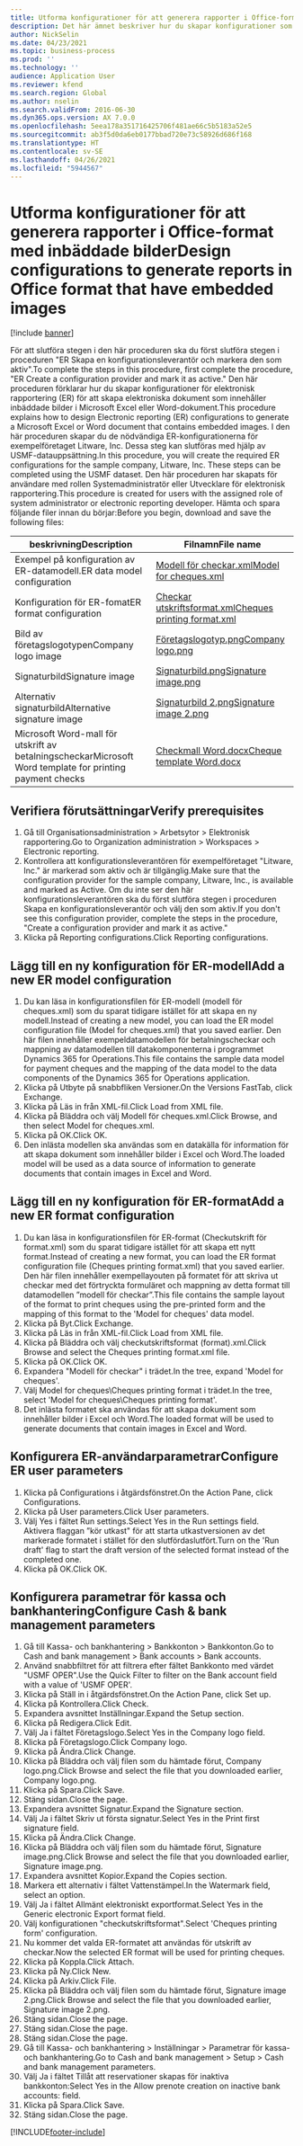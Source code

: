 ```yaml
---
title: Utforma konfigurationer för att generera rapporter i Office-format med inbäddade bilder
description: Det här ämnet beskriver hur du skapar konfigurationer som genererar elektroniska dokument i Excel- och Word-format som innehåller inbäddade bilder.
author: NickSelin
ms.date: 04/23/2021
ms.topic: business-process
ms.prod: ''
ms.technology: ''
audience: Application User
ms.reviewer: kfend
ms.search.region: Global
ms.author: nselin
ms.search.validFrom: 2016-06-30
ms.dyn365.ops.version: AX 7.0.0
ms.openlocfilehash: 5eea178a351716425706f481ae66c5b5183a52e5
ms.sourcegitcommit: ab3f5d0da6eb0177bbad720e73c58926d686f168
ms.translationtype: HT
ms.contentlocale: sv-SE
ms.lasthandoff: 04/26/2021
ms.locfileid: "5944567"
---
```

# <a name="design-configurations-to-generate-reports-in-office-format-that-have-embedded-images"></a><span data-ttu-id="f53e9-103">Utforma konfigurationer för att generera rapporter i Office-format med inbäddade bilder</span><span class="sxs-lookup"><span data-stu-id="f53e9-103">Design configurations to generate reports in Office format that have embedded images</span></span>

[!include [banner](../../includes/banner.md)]

<span data-ttu-id="f53e9-104">För att slutföra stegen i den här proceduren ska du först slutföra stegen i proceduren "ER Skapa en konfigurationsleverantör och markera den som aktiv".</span><span class="sxs-lookup"><span data-stu-id="f53e9-104">To complete the steps in this procedure, first complete the procedure, "ER Create a configuration provider and mark it as active."</span></span> <span data-ttu-id="f53e9-105">Den här proceduren förklarar hur du skapar konfigurationer för elektronisk rapportering (ER) för att skapa elektroniska dokument som innehåller inbäddade bilder i Microsoft Excel eller Word-dokument.</span><span class="sxs-lookup"><span data-stu-id="f53e9-105">This procedure explains how to design Electronic reporting (ER) configurations to generate a Microsoft Excel or Word document that contains embedded images.</span></span> <span data-ttu-id="f53e9-106">I den här proceduren skapar du de nödvändiga ER-konfigurationerna för exempelföretaget Litware, Inc. Dessa steg kan slutföras med hjälp av USMF-datauppsättning.</span><span class="sxs-lookup"><span data-stu-id="f53e9-106">In this procedure, you will create the required ER configurations for the sample company, Litware, Inc. These steps can be completed using the USMF dataset.</span></span> <span data-ttu-id="f53e9-107">Den här proceduren har skapats för användare med rollen Systemadministratör eller Utvecklare för elektronisk rapportering.</span><span class="sxs-lookup"><span data-stu-id="f53e9-107">This procedure is created for users with the assigned role of system administrator or electronic reporting developer.</span></span> <span data-ttu-id="f53e9-108">Hämta och spara följande filer innan du börjar:</span><span class="sxs-lookup"><span data-stu-id="f53e9-108">Before you begin, download and save the following files:</span></span> 

| <span data-ttu-id="f53e9-109">beskrivning</span><span class="sxs-lookup"><span data-stu-id="f53e9-109">Description</span></span>                                          | <span data-ttu-id="f53e9-110">Filnamn</span><span class="sxs-lookup"><span data-stu-id="f53e9-110">File name</span></span>                   |
|------------------------------------------------------|-----------------------------|
| <span data-ttu-id="f53e9-111">Exempel på konfiguration av ER-datamodell.</span><span class="sxs-lookup"><span data-stu-id="f53e9-111">ER data model configuration</span></span>                          | [<span data-ttu-id="f53e9-112">Modell för checkar.xml</span><span class="sxs-lookup"><span data-stu-id="f53e9-112">Model for cheques.xml</span></span>](https://download.microsoft.com/download/6/e/a/6ea166fd-1382-4fdb-8dcb-0f13379f9c8e/Modelforcheques.xml)       |
| <span data-ttu-id="f53e9-113">Konfiguration för ER-fomat</span><span class="sxs-lookup"><span data-stu-id="f53e9-113">ER format configuration</span></span>                              | [<span data-ttu-id="f53e9-114">Checkar utskriftsformat.xml</span><span class="sxs-lookup"><span data-stu-id="f53e9-114">Cheques printing format.xml</span></span>](https://download.microsoft.com/download/1/7/c/17c301e3-c4ee-4886-ae75-440fcc002c8c/Chequesprintingformat.xml) |
| <span data-ttu-id="f53e9-115">Bild av företagslogotypen</span><span class="sxs-lookup"><span data-stu-id="f53e9-115">Company logo image</span></span>                                   | [<span data-ttu-id="f53e9-116">Företagslogotyp.png</span><span class="sxs-lookup"><span data-stu-id="f53e9-116">Company logo.png</span></span>](https://download.microsoft.com/download/8/2/e/82e6bd81-caac-4e9a-bfce-1392ce7c8616/Companylogo.png)            |
| <span data-ttu-id="f53e9-117">Signaturbild</span><span class="sxs-lookup"><span data-stu-id="f53e9-117">Signature image</span></span>                                      | [<span data-ttu-id="f53e9-118">Signaturbild.png</span><span class="sxs-lookup"><span data-stu-id="f53e9-118">Signature image.png</span></span>](https://download.microsoft.com/download/5/0/9/509151b3-06fc-4870-9408-7c9a43b72771/Signatureimage.png)         |
| <span data-ttu-id="f53e9-119">Alternativ signaturbild</span><span class="sxs-lookup"><span data-stu-id="f53e9-119">Alternative signature image</span></span>                          | [<span data-ttu-id="f53e9-120">Signaturbild 2.png</span><span class="sxs-lookup"><span data-stu-id="f53e9-120">Signature image 2.png</span></span>](https://download.microsoft.com/download/3/0/0/30045bf1-0ff6-4215-9162-b77c2f5dcc7c/Signatureimage2.png)       |
| <span data-ttu-id="f53e9-121">Microsoft Word-mall för utskrift av betalningscheckar</span><span class="sxs-lookup"><span data-stu-id="f53e9-121">Microsoft Word template for printing payment checks</span></span>  | [<span data-ttu-id="f53e9-122">Checkmall Word.docx</span><span class="sxs-lookup"><span data-stu-id="f53e9-122">Cheque template Word.docx</span></span>](https://download.microsoft.com/download/4/4/d/44d9d255-9ad1-42fe-87db-23f319fd8e89/ChequetemplateWord.docx)   |

## <a name="verify-prerequisites"></a><span data-ttu-id="f53e9-123">Verifiera förutsättningar</span><span class="sxs-lookup"><span data-stu-id="f53e9-123">Verify prerequisites</span></span>  
 1. <span data-ttu-id="f53e9-124">Gå till Organisationsadministration > Arbetsytor > Elektronisk rapportering.</span><span class="sxs-lookup"><span data-stu-id="f53e9-124">Go to Organization administration > Workspaces > Electronic reporting.</span></span>  
 2. <span data-ttu-id="f53e9-125">Kontrollera att konfigurationsleverantören för exempelföretaget "Litware, Inc." är markerad som aktiv och är tillgänglig.</span><span class="sxs-lookup"><span data-stu-id="f53e9-125">Make sure that the configuration provider for the sample company, Litware, Inc., is available and marked as Active.</span></span> <span data-ttu-id="f53e9-126">Om du inte ser den här konfigurationsleverantören ska du först slutföra stegen i proceduren Skapa en konfigurationsleverantör och välj den som aktiv.</span><span class="sxs-lookup"><span data-stu-id="f53e9-126">If you don't see this configuration provider, complete the steps in the procedure, "Create a configuration provider and mark it as active."</span></span>   
 3. <span data-ttu-id="f53e9-127">Klicka på Reporting configurations.</span><span class="sxs-lookup"><span data-stu-id="f53e9-127">Click Reporting configurations.</span></span>  
 
## <a name="add-a-new-er-model-configuration"></a><span data-ttu-id="f53e9-128">Lägg till en ny konfiguration för ER-modell</span><span class="sxs-lookup"><span data-stu-id="f53e9-128">Add a new ER model configuration</span></span>  
 1. <span data-ttu-id="f53e9-129">Du kan läsa in konfigurationsfilen för ER-modell (modell för cheques.xml) som du sparat tidigare istället för att skapa en ny modell.</span><span class="sxs-lookup"><span data-stu-id="f53e9-129">Instead of creating a new model, you can load the ER model configuration file (Model for cheques.xml) that you saved earlier.</span></span> <span data-ttu-id="f53e9-130">Den här filen innehåller exempeldatamodellen för betalningscheckar och mappning av datamodellen till datakomponenterna i programmet Dynamics 365 for Operations.</span><span class="sxs-lookup"><span data-stu-id="f53e9-130">This file contains the sample data model for payment cheques and the mapping of the data model to the data components of the Dynamics 365 for Operations application.</span></span>   
 2. <span data-ttu-id="f53e9-131">Klicka på Utbyte på snabbfliken Versioner.</span><span class="sxs-lookup"><span data-stu-id="f53e9-131">On the Versions FastTab, click Exchange.</span></span>   
 3. <span data-ttu-id="f53e9-132">Klicka på Läs in från XML-fil.</span><span class="sxs-lookup"><span data-stu-id="f53e9-132">Click Load from XML file.</span></span>  
 4. <span data-ttu-id="f53e9-133">Klicka på Bläddra och välj Modell för cheques.xml.</span><span class="sxs-lookup"><span data-stu-id="f53e9-133">Click Browse, and then select Model for cheques.xml.</span></span>   
 5. <span data-ttu-id="f53e9-134">Klicka på OK.</span><span class="sxs-lookup"><span data-stu-id="f53e9-134">Click OK.</span></span>  
 6. <span data-ttu-id="f53e9-135">Den inlästa modellen ska användas som en datakälla för information för att skapa dokument som innehåller bilder i Excel och Word.</span><span class="sxs-lookup"><span data-stu-id="f53e9-135">The loaded model will be used as a data source of information to generate documents that contain images in Excel and Word.</span></span>  

## <a name="add-a-new-er-format-configuration"></a><span data-ttu-id="f53e9-136">Lägg till en ny konfiguration för ER-format</span><span class="sxs-lookup"><span data-stu-id="f53e9-136">Add a new ER format configuration</span></span>  
 1. <span data-ttu-id="f53e9-137">Du kan läsa in konfigurationsfilen för ER-format (Checkutskrift för format.xml) som du sparat tidigare istället för att skapa ett nytt format.</span><span class="sxs-lookup"><span data-stu-id="f53e9-137">Instead of creating a new format, you can load the ER format configuration file (Cheques printing format.xml) that you saved earlier.</span></span> <span data-ttu-id="f53e9-138">Den här filen innehåller exempellayouten på formatet för att skriva ut checkar med det förtryckta formuläret och mappning av detta format till datamodellen ”modell för checkar”.</span><span class="sxs-lookup"><span data-stu-id="f53e9-138">This file contains the sample layout of the format to print cheques using the pre-printed form and the mapping of this format to the 'Model for cheques' data model.</span></span>   
 2. <span data-ttu-id="f53e9-139">Klicka på Byt.</span><span class="sxs-lookup"><span data-stu-id="f53e9-139">Click Exchange.</span></span>  
 3. <span data-ttu-id="f53e9-140">Klicka på Läs in från XML-fil.</span><span class="sxs-lookup"><span data-stu-id="f53e9-140">Click Load from XML file.</span></span>  
 4. <span data-ttu-id="f53e9-141">Klicka på Bläddra och välj checkutskriftsformat (format).xml.</span><span class="sxs-lookup"><span data-stu-id="f53e9-141">Click Browse and select the Cheques printing format.xml file.</span></span>   
 5. <span data-ttu-id="f53e9-142">Klicka på OK.</span><span class="sxs-lookup"><span data-stu-id="f53e9-142">Click OK.</span></span>  
 6. <span data-ttu-id="f53e9-143">Expandera "Modell för checkar" i trädet.</span><span class="sxs-lookup"><span data-stu-id="f53e9-143">In the tree, expand 'Model for cheques'.</span></span>  
 7. <span data-ttu-id="f53e9-144">Välj Model for cheques\Cheques printing format i trädet.</span><span class="sxs-lookup"><span data-stu-id="f53e9-144">In the tree, select 'Model for cheques\Cheques printing format'.</span></span>  
 8. <span data-ttu-id="f53e9-145">Det inlästa formatet ska användas för att skapa dokument som innehåller bilder i Excel och Word.</span><span class="sxs-lookup"><span data-stu-id="f53e9-145">The loaded format will be used to generate documents that contain images in Excel and Word.</span></span>   

## <a name="configure-er-user-parameters"></a><span data-ttu-id="f53e9-146">Konfigurera ER-användarparametrar</span><span class="sxs-lookup"><span data-stu-id="f53e9-146">Configure ER user parameters</span></span>  
 1. <span data-ttu-id="f53e9-147">Klicka på Configurations i åtgärdsfönstret.</span><span class="sxs-lookup"><span data-stu-id="f53e9-147">On the Action Pane, click Configurations.</span></span>  
 2. <span data-ttu-id="f53e9-148">Klicka på User parameters.</span><span class="sxs-lookup"><span data-stu-id="f53e9-148">Click User parameters.</span></span>  
 3. <span data-ttu-id="f53e9-149">Välj Yes i fältet Run settings.</span><span class="sxs-lookup"><span data-stu-id="f53e9-149">Select Yes in the Run settings field.</span></span>  
  <span data-ttu-id="f53e9-150">Aktivera flaggan ”kör utkast" för att starta utkastversionen av det markerade formatet i stället för den slutfördaslutfört.</span><span class="sxs-lookup"><span data-stu-id="f53e9-150">Turn on the 'Run draft' flag to start the draft version of the selected format instead of the completed one.</span></span>  
 4. <span data-ttu-id="f53e9-151">Klicka på OK.</span><span class="sxs-lookup"><span data-stu-id="f53e9-151">Click OK.</span></span>  

## <a name="configure-cash--bank-management-parameters"></a><span data-ttu-id="f53e9-152">Konfigurera parametrar för kassa och bankhantering</span><span class="sxs-lookup"><span data-stu-id="f53e9-152">Configure Cash & bank management parameters</span></span>  
 1. <span data-ttu-id="f53e9-153">Gå till Kassa- och bankhantering > Bankkonton > Bankkonton.</span><span class="sxs-lookup"><span data-stu-id="f53e9-153">Go to Cash and bank management > Bank accounts > Bank accounts.</span></span>  
 2. <span data-ttu-id="f53e9-154">Använd snabbfiltret för att filtrera efter fältet Bankkonto med värdet "USMF OPER".</span><span class="sxs-lookup"><span data-stu-id="f53e9-154">Use the Quick Filter to filter on the Bank account field with a value of 'USMF OPER'.</span></span>  
 3. <span data-ttu-id="f53e9-155">Klicka på Ställ in i åtgärdsfönstret.</span><span class="sxs-lookup"><span data-stu-id="f53e9-155">On the Action Pane, click Set up.</span></span>  
 4. <span data-ttu-id="f53e9-156">Klicka på Kontrollera.</span><span class="sxs-lookup"><span data-stu-id="f53e9-156">Click Check.</span></span>  
 5. <span data-ttu-id="f53e9-157">Expandera avsnittet Inställningar.</span><span class="sxs-lookup"><span data-stu-id="f53e9-157">Expand the Setup section.</span></span>  
 6. <span data-ttu-id="f53e9-158">Klicka på Redigera.</span><span class="sxs-lookup"><span data-stu-id="f53e9-158">Click Edit.</span></span>  
 7. <span data-ttu-id="f53e9-159">Välj Ja i fältet Företagslogo.</span><span class="sxs-lookup"><span data-stu-id="f53e9-159">Select Yes in the Company logo field.</span></span>  
 8. <span data-ttu-id="f53e9-160">Klicka på Företagslogo.</span><span class="sxs-lookup"><span data-stu-id="f53e9-160">Click Company logo.</span></span>  
 9. <span data-ttu-id="f53e9-161">Klicka på Ändra.</span><span class="sxs-lookup"><span data-stu-id="f53e9-161">Click Change.</span></span>  
 10. <span data-ttu-id="f53e9-162">Klicka på Bläddra och välj filen som du hämtade förut, Company logo.png.</span><span class="sxs-lookup"><span data-stu-id="f53e9-162">Click Browse and select the file that you downloaded earlier, Company logo.png.</span></span>   
 11. <span data-ttu-id="f53e9-163">Klicka på Spara.</span><span class="sxs-lookup"><span data-stu-id="f53e9-163">Click Save.</span></span>  
 12. <span data-ttu-id="f53e9-164">Stäng sidan.</span><span class="sxs-lookup"><span data-stu-id="f53e9-164">Close the page.</span></span>  
 13. <span data-ttu-id="f53e9-165">Expandera avsnittet Signatur.</span><span class="sxs-lookup"><span data-stu-id="f53e9-165">Expand the Signature section.</span></span>  
 14. <span data-ttu-id="f53e9-166">Välj Ja i fältet Skriv ut första signatur.</span><span class="sxs-lookup"><span data-stu-id="f53e9-166">Select Yes in the Print first signature field.</span></span>  
 15. <span data-ttu-id="f53e9-167">Klicka på Ändra.</span><span class="sxs-lookup"><span data-stu-id="f53e9-167">Click Change.</span></span>  
 16. <span data-ttu-id="f53e9-168">Klicka på Bläddra och välj filen som du hämtade förut, Signature image.png.</span><span class="sxs-lookup"><span data-stu-id="f53e9-168">Click Browse and select the file that you downloaded earlier, Signature image.png.</span></span>   
 17. <span data-ttu-id="f53e9-169">Expandera avsnittet Kopior.</span><span class="sxs-lookup"><span data-stu-id="f53e9-169">Expand the Copies section.</span></span>  
 18. <span data-ttu-id="f53e9-170">Markera ett alternativ i fältet Vattenstämpel.</span><span class="sxs-lookup"><span data-stu-id="f53e9-170">In the Watermark field, select an option.</span></span>  
 19. <span data-ttu-id="f53e9-171">Välj Ja i fältet Allmänt elektroniskt exportformat.</span><span class="sxs-lookup"><span data-stu-id="f53e9-171">Select Yes in the Generic electronic Export format field.</span></span>  
 20. <span data-ttu-id="f53e9-172">Välj konfigurationen "checkutskriftsformat".</span><span class="sxs-lookup"><span data-stu-id="f53e9-172">Select 'Cheques printing form' configuration.</span></span>  
 21. <span data-ttu-id="f53e9-173">Nu kommer det valda ER-formatet att användas för utskrift av checkar.</span><span class="sxs-lookup"><span data-stu-id="f53e9-173">Now the selected ER format will be used for printing cheques.</span></span>  
 22. <span data-ttu-id="f53e9-174">Klicka på Koppla.</span><span class="sxs-lookup"><span data-stu-id="f53e9-174">Click Attach.</span></span>  
 23. <span data-ttu-id="f53e9-175">Klicka på Ny.</span><span class="sxs-lookup"><span data-stu-id="f53e9-175">Click New.</span></span>  
 24. <span data-ttu-id="f53e9-176">Klicka på Arkiv.</span><span class="sxs-lookup"><span data-stu-id="f53e9-176">Click File.</span></span>  
 25. <span data-ttu-id="f53e9-177">Klicka på Bläddra och välj filen som du hämtade förut, Signature image 2.png.</span><span class="sxs-lookup"><span data-stu-id="f53e9-177">Click Browse and select the file that you downloaded earlier, Signature image 2.png.</span></span>   
 26. <span data-ttu-id="f53e9-178">Stäng sidan.</span><span class="sxs-lookup"><span data-stu-id="f53e9-178">Close the page.</span></span>  
 27. <span data-ttu-id="f53e9-179">Stäng sidan.</span><span class="sxs-lookup"><span data-stu-id="f53e9-179">Close the page.</span></span>  
 28. <span data-ttu-id="f53e9-180">Stäng sidan.</span><span class="sxs-lookup"><span data-stu-id="f53e9-180">Close the page.</span></span>  
 29. <span data-ttu-id="f53e9-181">Gå till Kassa- och bankhantering > Inställningar > Parametrar för kassa- och bankhantering.</span><span class="sxs-lookup"><span data-stu-id="f53e9-181">Go to Cash and bank management > Setup > Cash and bank management parameters.</span></span>  
 30. <span data-ttu-id="f53e9-182">Välj Ja i fältet Tillåt att reservationer skapas för inaktiva bankkonton:</span><span class="sxs-lookup"><span data-stu-id="f53e9-182">Select Yes in the Allow prenote creation on inactive bank accounts: field.</span></span>  
 31. <span data-ttu-id="f53e9-183">Klicka på Spara.</span><span class="sxs-lookup"><span data-stu-id="f53e9-183">Click Save.</span></span>  
 32. <span data-ttu-id="f53e9-184">Stäng sidan.</span><span class="sxs-lookup"><span data-stu-id="f53e9-184">Close the page.</span></span>  


[!INCLUDE[footer-include](../../../../includes/footer-banner.md)]
